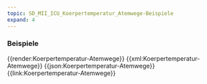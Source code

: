 ```yaml
---
topic: SD_MII_ICU_Koerpertemperatur_Atemwege-Beispiele
expand: 4
---
```

### Beispiele


<tabs>
    <tab title="Übersicht">      
        {{render:Koerpertemperatur-Atemwege}}
    </tab>
    <tab title="XML">      
        {{xml:Koerpertemperatur-Atemwege}}
    </tab>
    <tab title="JSON">
        {{json:Koerpertemperatur-Atemwege}}
    </tab>
    <tab title="Link">
        {{link:Koerpertemperatur-Atemwege}}
    </tab>
</tabs>

